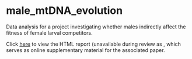 # male_mtDNA_evolution
Data analysis for a project investigating whether males indirectly affect the fitness of female larval competitors. 

Click [here](https://tomkeaney.github.io/male_mtDNA_evolution/) to view the HTML report (unavailable during review as , which serves as online supplementary material for the associated paper.
